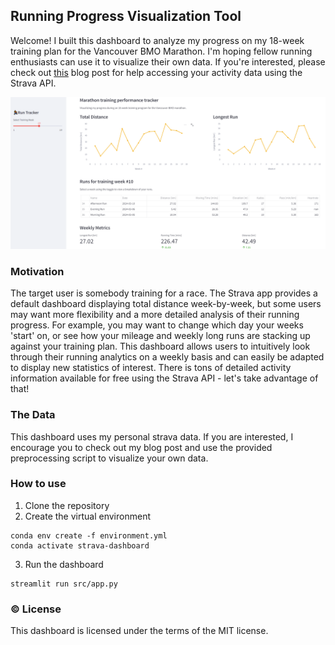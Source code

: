 ## Running Progress Visualization Tool
Welcome! I built this dashboard to analyze my progress on my 18-week training plan for the Vancouver BMO Marathon. I'm hoping fellow running enthusiasts can use it to visualize their own data. If you're interested, please check out [this](https://medium.com/@juliaeveritt13/taking-my-strava-obsession-to-the-next-level-78cba3bb787a) blog post for help accessing your activity data using the Strava API.

![Dashboard Screenshot](image.png)
### Motivation
The target user is somebody training for a race. The Strava app provides a default dashboard displaying total distance week-by-week, but some users may want more flexibility and a more detailed analysis of their running progress. For example, you may want to change which day your weeks 'start' on, or see how your mileage and weekly long runs are stacking up against your training plan. This dashboard allows users to intuitively look through their running analytics on a weekly basis and can easily be adapted to display new statistics of interest. There is tons of detailed activity information available for free using the Strava API - let's take advantage of that!

### The Data
This dashboard uses my personal strava data. If you are interested, I encourage you to check out my blog post and use the provided preprocessing script to visualize your own data. 

### How to use
1. Clone the repository
2. Create the virtual environment
```
conda env create -f environment.yml
conda activate strava-dashboard
```
3. Run the dashboard
```
streamlit run src/app.py
```

### ©️ License
This dashboard is licensed under the terms of the MIT license.
